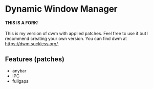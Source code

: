 # Dynamic Window Manager
#### THIS IS A FORK!
This is my version of dwm with applied patches. Feel free to use it but I recommend creating your own version. You can find dwm at https://dwm.suckless.org/.

## Features (patches)
 - anybar
 - IPC
 - fullgaps
